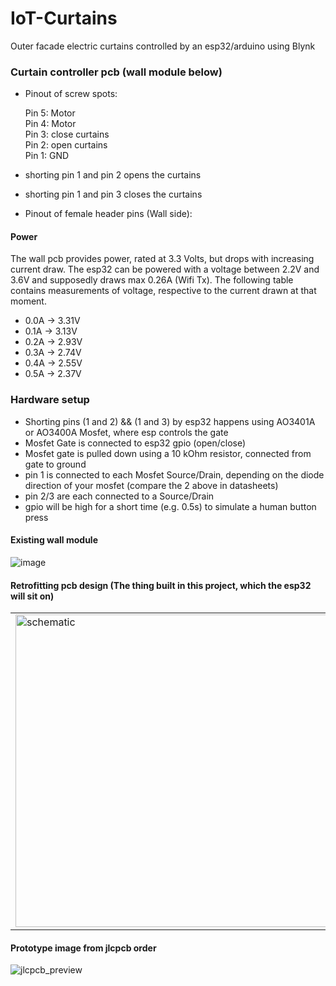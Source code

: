 # IoT-Curtains
Outer facade electric curtains controlled by an esp32/arduino using Blynk
### Curtain controller pcb (wall module below)

- Pinout of screw spots:  

    Pin 5: Motor  
    Pin 4: Motor  
    Pin 3: close curtains  
    Pin 2: open curtains  
    Pin 1: GND  

- shorting pin 1 and pin 2 opens the curtains  
- shorting pin 1 and pin 3 closes the curtains  
- Pinout of female header pins (Wall side):

#### Power

The wall pcb provides power, rated at 3.3 Volts, but drops with increasing current draw.
The esp32 can be powered with a voltage between 2.2V and 3.6V and supposedly draws max 0.26A (Wifi Tx).
The following table contains measurements of voltage, respective to the current drawn at that moment.

- 0.0A -> 3.31V
- 0.1A -> 3.13V
- 0.2A -> 2.93V
- 0.3A -> 2.74V
- 0.4A -> 2.55V
- 0.5A -> 2.37V

### Hardware setup

- Shorting pins (1 and 2) && (1 and 3) by esp32 happens using AO3401A or AO3400A Mosfet, where esp controls the gate
- Mosfet Gate is connected to esp32 gpio (open/close)
- Mosfet gate is pulled down using a 10 kOhm resistor, connected from gate to ground
- pin 1 is connected to each Mosfet Source/Drain, depending on the diode direction of your mosfet (compare the 2 above in datasheets)
- pin 2/3 are each connected to a Source/Drain
- gpio will be high for a short time (e.g. 0.5s) to simulate a human button press

#### Existing wall module

![image](https://user-images.githubusercontent.com/38842553/168401683-ad2862df-2277-4cbb-bfc8-14a0a4172ebe.png)

#### Retrofitting pcb design (The thing built in this project, which the esp32 will sit on)
<table>
  <tr>
    <td><img src="https://github.com/DoganM95/IoT-Curtains/assets/38842553/eac1ac86-5815-4dbe-bf52-aa11ace5cec8" alt="schematic" width="500px" /></td>
    <td><img src="https://github.com/DoganM95/IoT-Curtains/assets/38842553/6696d9e4-c7de-4b23-a61a-070a75412d56" alt="board" width="500px" /></td>
  </tr>
</table>


#### Prototype image from jlcpcb order
![jlcpcb_preview](https://github.com/DoganM95/IoT-Curtains/assets/38842553/cc97c906-715d-4e2a-9d6c-f1abacc396f8)
